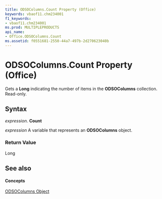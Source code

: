 ```yaml
---
title: ODSOColumns.Count Property (Office)
keywords: vbaof11.chm234001
f1_keywords:
- vbaof11.chm234001
ms.prod: MULTIPLEPRODUCTS
api_name:
- Office.ODSOColumns.Count
ms.assetid: f0551681-2550-44a7-497b-2d270623040b
---
```



# ODSOColumns.Count Property (Office)

Gets a  **Long** indicating the number of items in the **ODSOColumns** collection. Read-only.


## Syntax

 _expression_. **Count**

 _expression_ A variable that represents an **ODSOColumns** object.


### Return Value

Long


## See also


#### Concepts


[ODSOColumns Object](odsocolumns-object-office.md)


